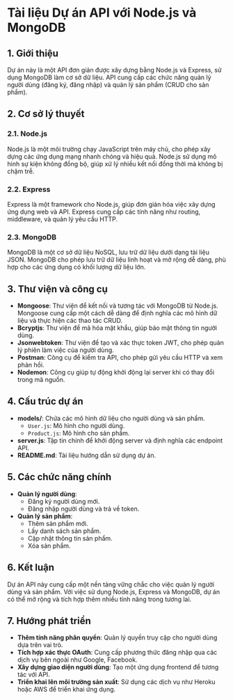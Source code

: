 # Tài liệu Dự án API với Node.js và MongoDB

## 1. Giới thiệu
Dự án này là một API đơn giản được xây dựng bằng Node.js và Express, sử dụng MongoDB làm cơ sở dữ liệu. API cung cấp các chức năng quản lý người dùng (đăng ký, đăng nhập) và quản lý sản phẩm (CRUD cho sản phẩm).

## 2. Cơ sở lý thuyết
### 2.1. Node.js
Node.js là một môi trường chạy JavaScript trên máy chủ, cho phép xây dựng các ứng dụng mạng nhanh chóng và hiệu quả. Node.js sử dụng mô hình sự kiện không đồng bộ, giúp xử lý nhiều kết nối đồng thời mà không bị chậm trễ.

### 2.2. Express
Express là một framework cho Node.js, giúp đơn giản hóa việc xây dựng ứng dụng web và API. Express cung cấp các tính năng như routing, middleware, và quản lý yêu cầu HTTP.

### 2.3. MongoDB
MongoDB là một cơ sở dữ liệu NoSQL, lưu trữ dữ liệu dưới dạng tài liệu JSON. MongoDB cho phép lưu trữ dữ liệu linh hoạt và mở rộng dễ dàng, phù hợp cho các ứng dụng có khối lượng dữ liệu lớn.

## 3. Thư viện và công cụ
- **Mongoose**: Thư viện để kết nối và tương tác với MongoDB từ Node.js. Mongoose cung cấp một cách dễ dàng để định nghĩa các mô hình dữ liệu và thực hiện các thao tác CRUD.
- **Bcryptjs**: Thư viện để mã hóa mật khẩu, giúp bảo mật thông tin người dùng.
- **Jsonwebtoken**: Thư viện để tạo và xác thực token JWT, cho phép quản lý phiên làm việc của người dùng.
- **Postman**: Công cụ để kiểm tra API, cho phép gửi yêu cầu HTTP và xem phản hồi.
- **Nodemon**: Công cụ giúp tự động khởi động lại server khi có thay đổi trong mã nguồn.

## 4. Cấu trúc dự án
- **models/**: Chứa các mô hình dữ liệu cho người dùng và sản phẩm.
  - `User.js`: Mô hình cho người dùng.
  - `Product.js`: Mô hình cho sản phẩm.
- **server.js**: Tập tin chính để khởi động server và định nghĩa các endpoint API.
- **README.md**: Tài liệu hướng dẫn sử dụng dự án.

## 5. Các chức năng chính
- **Quản lý người dùng**:
  - Đăng ký người dùng mới.
  - Đăng nhập người dùng và trả về token.
- **Quản lý sản phẩm**:
  - Thêm sản phẩm mới.
  - Lấy danh sách sản phẩm.
  - Cập nhật thông tin sản phẩm.
  - Xóa sản phẩm.

## 6. Kết luận
Dự án API này cung cấp một nền tảng vững chắc cho việc quản lý người dùng và sản phẩm. Với việc sử dụng Node.js, Express và MongoDB, dự án có thể mở rộng và tích hợp thêm nhiều tính năng trong tương lai.

## 7. Hướng phát triển
- **Thêm tính năng phân quyền**: Quản lý quyền truy cập cho người dùng dựa trên vai trò.
- **Tích hợp xác thực OAuth**: Cung cấp phương thức đăng nhập qua các dịch vụ bên ngoài như Google, Facebook.
- **Xây dựng giao diện người dùng**: Tạo một ứng dụng frontend để tương tác với API.
- **Triển khai lên môi trường sản xuất**: Sử dụng các dịch vụ như Heroku hoặc AWS để triển khai ứng dụng.
